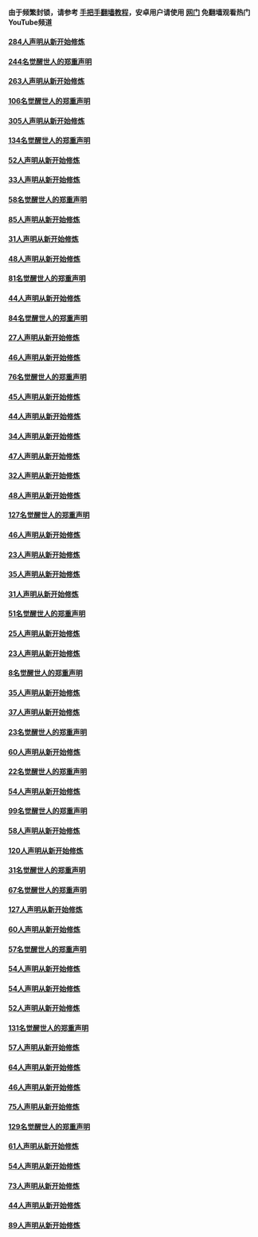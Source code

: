 #### 由于频繁封锁，请参考 [手把手翻墙教程](https://github.com/gfw-breaker/guides/wiki/)，安卓用户请使用 [网门](https://github.com/gfw-breaker/nogfw/blob/master/dl.md?t=04011501) 免翻墙观看热门YouTube频道 

#### [284人声明从新开始修炼](../pages/91/422707.md?t=04011501) 

#### [244名觉醒世人的郑重声明](../pages/91/422706.md?t=04011501) 

#### [263人声明从新开始修炼](../pages/91/422553.md?t=04011501) 

#### [106名觉醒世人的郑重声明](../pages/91/422552.md?t=04011501) 

#### [305人声明从新开始修炼](../pages/91/422153.md?t=04011501) 

#### [134名觉醒世人的郑重声明](../pages/91/422152.md?t=04011501) 

#### [52人声明从新开始修炼](../pages/91/421846.md?t=04011501) 

#### [33人声明从新开始修炼](../pages/91/421804.md?t=04011501) 

#### [58名觉醒世人的郑重声明](../pages/91/421845.md?t=04011501) 

#### [85人声明从新开始修炼](../pages/91/421769.md?t=04011501) 

#### [31人声明从新开始修炼](../pages/91/421763.md?t=04011501) 

#### [48人声明从新开始修炼](../pages/91/421605.md?t=04011501) 

#### [81名觉醒世人的郑重声明](../pages/91/421656.md?t=04011501) 

#### [44人声明从新开始修炼](../pages/91/421544.md?t=04011501) 

#### [84名觉醒世人的郑重声明](../pages/91/421543.md?t=04011501) 

#### [27人声明从新开始修炼](../pages/91/421465.md?t=04011501) 

#### [46人声明从新开始修炼](../pages/91/421454.md?t=04011501) 

#### [76名觉醒世人的郑重声明](../pages/91/421453.md?t=04011501) 

#### [45人声明从新开始修炼](../pages/91/421452.md?t=04011501) 

#### [44人声明从新开始修炼](../pages/91/421422.md?t=04011501) 

#### [34人声明从新开始修炼](../pages/91/421322.md?t=04011501) 

#### [47人声明从新开始修炼](../pages/91/421264.md?t=04011501) 

#### [32人声明从新开始修炼](../pages/91/421225.md?t=04011501) 

#### [48人声明从新开始修炼](../pages/91/421202.md?t=04011501) 

#### [127名觉醒世人的郑重声明](../pages/91/421224.md?t=04011501) 

#### [46人声明从新开始修炼](../pages/91/421203.md?t=04011501) 

#### [23人声明从新开始修炼](../pages/91/421138.md?t=04011501) 

#### [35人声明从新开始修炼](../pages/91/421122.md?t=04011501) 

#### [31人声明从新开始修炼](../pages/91/421081.md?t=04011501) 

#### [51名觉醒世人的郑重声明](../pages/91/421080.md?t=04011501) 

#### [25人声明从新开始修炼](../pages/91/421020.md?t=04011501) 

#### [23人声明从新开始修炼](../pages/91/420884.md?t=04011501) 

#### [8名觉醒世人的郑重声明](../pages/91/420883.md?t=04011501) 

#### [35人声明从新开始修炼](../pages/91/420809.md?t=04011501) 

#### [37人声明从新开始修炼](../pages/91/420766.md?t=04011501) 

#### [23名觉醒世人的郑重声明](../pages/91/420765.md?t=04011501) 

#### [60人声明从新开始修炼](../pages/91/420727.md?t=04011501) 

#### [22名觉醒世人的郑重声明](../pages/91/420726.md?t=04011501) 

#### [54人声明从新开始修炼](../pages/91/420529.md?t=04011501) 

#### [99名觉醒世人的郑重声明](../pages/91/420528.md?t=04011501) 

#### [58人声明从新开始修炼](../pages/91/420198.md?t=04011501) 

#### [120人声明从新开始修炼](../pages/91/420141.md?t=04011501) 

#### [31名觉醒世人的郑重声明](../pages/91/420197.md?t=04011501) 

#### [67名觉醒世人的郑重声明](../pages/91/420140.md?t=04011501) 

#### [127人声明从新开始修炼](../pages/91/420082.md?t=04011501) 

#### [60人声明从新开始修炼](../pages/91/420081.md?t=04011501) 

#### [57名觉醒世人的郑重声明](../pages/91/420080.md?t=04011501) 

#### [54人声明从新开始修炼](../pages/91/419533.md?t=04011501) 

#### [54人声明从新开始修炼](../pages/91/419532.md?t=04011501) 

#### [52人声明从新开始修炼](../pages/91/419531.md?t=04011501) 

#### [131名觉醒世人的郑重声明](../pages/91/419530.md?t=04011501) 

#### [57人声明从新开始修炼](../pages/91/419430.md?t=04011501) 

#### [64人声明从新开始修炼](../pages/91/419429.md?t=04011501) 

#### [46人声明从新开始修炼](../pages/91/419428.md?t=04011501) 

#### [75人声明从新开始修炼](../pages/91/419427.md?t=04011501) 

#### [129名觉醒世人的郑重声明](../pages/91/419426.md?t=04011501) 

#### [61人声明从新开始修炼](../pages/91/419198.md?t=04011501) 

#### [54人声明从新开始修炼](../pages/91/419197.md?t=04011501) 

#### [73人声明从新开始修炼](../pages/91/419196.md?t=04011501) 

#### [44人声明从新开始修炼](../pages/91/419075.md?t=04011501) 

#### [89人声明从新开始修炼](../pages/91/419074.md?t=04011501) 

